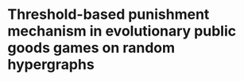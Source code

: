 # Threshold-based punishment mechanism in evolutionary public goods games on random hypergraphs





